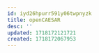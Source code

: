 ```yaml
---
id: iyd26hpurr591y06twpnyzk
title: openCAESAR
desc: ''
updated: 1718172121721
created: 1718172067953
---
```

